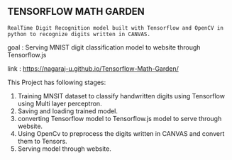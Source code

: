 ## TENSORFLOW MATH GARDEN

    RealTime Digit Recognition model built with Tensorflow and OpenCV in python to recognize digits written in CANVAS.

goal : Serving MNIST digit classification model to website through Tensorflow.js

link : https://nagaraj-u.github.io/Tensorflow-Math-Garden/

This Project has following stages:

1. Training MNSIT dataset to classify handwritten digits using Tensorflow using Multi layer perceptron.
2. Saving and loading trained model.
3. converting Tensorflow model to Tensorflow.js model to serve through website.
5. Using OpenCv to preprocess the digits written in CANVAS and convert them to Tensors.
6. Serving model through website.



